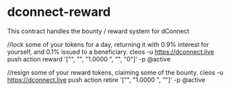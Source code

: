# dconnect-reward

This contract handles the bounty / reward system for dConnect


//lock some of your tokens for a day, returning it with 0.9% interest for yourself, and 0.1% issued to a beneficiary.
cleos -u https://dconnect.live push action <contract> reward '["<user>", "<beneficiary>", "1.0000 <token>", "<memo>", "0"]' -p <user>@active

//resign some of your reward tokens, claiming some of the bounty.
cleos -u https://dconnect.live push action <contract> retire '["<user>", "1.0000 <token>", "<memo>"]' -p <user>@active

